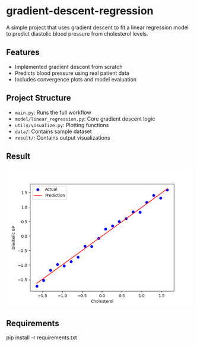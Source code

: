 # gradient-descent-regression

A simple project that uses gradient descent to fit a linear regression model to predict diastolic blood pressure from cholesterol levels.

## Features
- Implemented gradient descent from scratch
- Predicts blood pressure using real patient data
- Includes convergence plots and model evaluation

## Project Structure
- `main.py`: Runs the full workflow
- `model/linear_regression.py`: Core gradient descent logic
- `utils/visualize.py`: Plotting functions
- `data/`: Contains sample dataset
- `result/`: Contains output visualizations

## Result
<p align="center">
  <img src="result/convergence_plot.png" width="500" alt="Convergence Plot">
</p>


## Requirements
pip install -r requirements.txt

